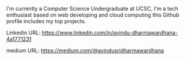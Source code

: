 I'm currently a Computer Science Undergraduate at UCSC, I'm a tech enthusiast based on web developing and cloud computing this Github profile includes my top projects.

Linkedin URL: https://www.linkedin.com/in/avindu-dharmawardhana-4a1771231

medium URL: https://medium.com/@avindusridharmawardhana
